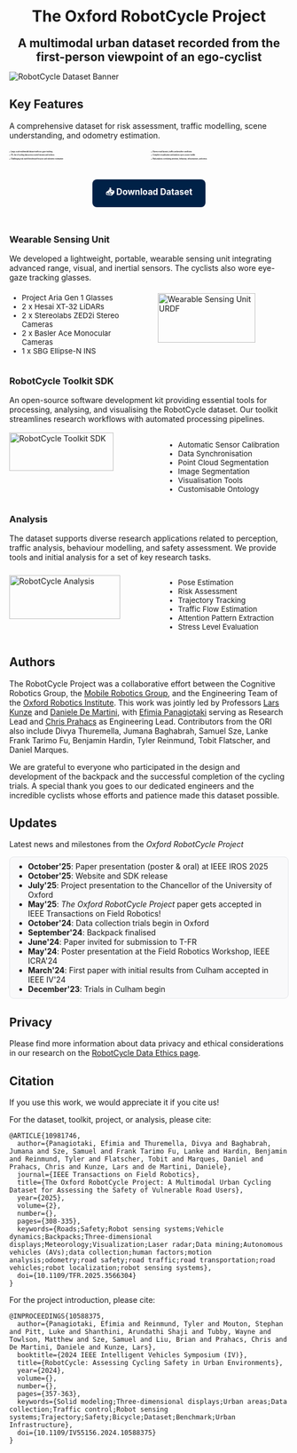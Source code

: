 
<div align="center">

# The Oxford RobotCycle Project

<span style="font-size: 1.5em; font-weight: bold;">A multimodal urban dataset recorded from the first-person viewpoint of an ego-cyclist</span>

</div>


![RobotCycle Dataset Banner](/images/banner.png)

## Key Features

A comprehensive dataset for risk assessment, traffic modelling, scene understanding, and odometry estimation.

<div style="display: grid; grid-template-columns: 1fr 1fr; gap: 0.5rem; margin-top: 1rem;">
<div style="font-size: 0.2em;">

<span style="font-size:0.8em;vertical-align:middle;">✔️</span> **Large-scale multimodal dataset with eye-gaze tracking**

<span style="font-size:0.8em;vertical-align:middle;">✔️</span> **70+ km of cycling data across varied terrains and inclines**

<span style="font-size:0.8em;vertical-align:middle;">✔️</span> **Challenging real-world benchmark for pose and odometry estimation**

</div>
<div style="font-size: 0.2em;">

<span style="font-size:0.8em;vertical-align:middle;">✔️</span> **Diverse road layouts, traffic and weather conditions**

<span style="font-size:0.8em;vertical-align:middle;">✔️</span> **Complete visualisation and analysis open-source toolkit**

<span style="font-size:0.8em;vertical-align:middle;">✔️</span> **Risk analysis correlating attention, behaviour, infrastructure, and stress**

</div>
</div>

<div style="text-align: center; margin: 2rem 0; margin-bottom: 3rem">
<a href="/download" style="display: inline-block; background-color: #002147; color: white; padding: 12px 24px; border-radius: 8px; text-decoration: none; font-weight: bold; font-size: 1.1em; transition: background-color 0.3s ease;" onmouseover="this.style.backgroundColor='#001a38'" onmouseout="this.style.backgroundColor='#002147'">
📥 Download Dataset
</a>
</div>



### Wearable Sensing Unit

We developed a lightweight, portable, wearable sensing unit integrating advanced range, visual, and inertial sensors. The cyclists also wore eye-gaze tracking glasses.

<div style="display: grid; grid-template-columns: 1fr 1fr; gap: 2rem; align-items: center; margin-top: -0.5rem;">
<div style="font-size: 0.95em;">

- Project Aria Gen 1 Glasses
- 2 x Hesai XT-32 LiDARs
- 2 x Stereolabs ZED2i Stereo Cameras
- 2 x Basler Ace Monocular Cameras
- 1 x SBG Ellipse-N INS

</div>
<div>

<img src="images/urdf.png" alt="Wearable Sensing Unit URDF" style="width: 80%; min-width: 220px; height: auto;">

</div>
</div>

### RobotCycle Toolkit SDK

An open-source software development kit providing essential tools for processing, analysing, and visualising the RobotCycle dataset. Our toolkit streamlines research workflows with automated processing pipelines.


<div style="display: grid; grid-template-columns: 1fr 1fr; gap: 2rem; align-items: start; margin-top: 1rem;">
<div>
<img src="images/rc_website.png" alt="RobotCycle Toolkit SDK" style="width: 75%; min-width: 250px; height: auto; margin-top: 0rem;">
</div>
<div style="font-size: 0.95em;">

- Automatic Sensor Calibration
- Data Synchronisation
- Point Cloud Segmentation
- Image Segmentation
- Visualisation Tools
- Customisable Ontology

</div>
</div>

### Analysis

The dataset supports diverse research applications related to perception, traffic analysis, behaviour modelling, and safety assessment. We provide tools and initial analysis for a set of key research tasks.


<div style="display: grid; grid-template-columns: 1fr 1fr; gap: 2rem; align-items: start; margin-top: 1rem;">
<div>
<img src="images/rc_website_3.png" alt="RobotCycle Analysis" style="width: 80%; min-width: 250px; height: auto; margin-top: 0.5rem;">
</div>
<div style="font-size: 0.95em;">

- Pose Estimation
- Risk Assessment
- Trajectory Tracking
- Traffic Flow Estimation
- Attention Pattern Extraction
- Stress Level Evaluation

</div>
</div>


## Authors

The RobotCycle Project was a collaborative effort between the Cognitive Robotics Group, the [Mobile Robotics Group](https://ori-mrg.github.io/), and the Engineering Team of the [Oxford Robotics Institute](https://ori.ox.ac.uk/). This work was jointly led by Professors [Lars Kunze](https://scholar.google.co.uk/citations?user=TLC0azYAAAAJ&hl=en) and [Daniele De Martini](https://scholar.google.com/citations?user=F7QcGh0AAAAJ&hl=en), with [Efimia Panagiotaki](https://efimiap.github.io/) serving as Research Lead and [Chris Prahacs](https://ori.ox.ac.uk/people/chris-prahacs/) as Engineering Lead. Contributors from the ORI also include Divya Thuremella, Jumana Baghabrah, Samuel Sze, Lanke Frank Tarimo Fu, Benjamin Hardin, Tyler Reinmund, Tobit Flatscher, and Daniel Marques. 

We are grateful to everyone who participated in the design and development of the backpack and the successful completion of the cycling trials. A special thank you goes to our dedicated engineers and the incredible cyclists whose efforts and patience made this dataset possible.


## Updates

Latest news and milestones from the *Oxford RobotCycle Project*

<div class="updates-box" style="max-height: 290px; overflow-y: auto; border: 1px solid #e5e7eb; border-radius: 8px; padding: 0.5rem 1rem; background: #f9f9fa;">
  <ul style="margin: 0; padding-left: 1.2em;">
    <li><b>October'25</b>: Paper presentation (poster &amp; oral) at IEEE IROS 2025</li>
    <li><b>October'25</b>: Website and SDK release</li>
    <li><b>July'25</b>: Project presentation to the Chancellor of the University of Oxford</li>
    <li><b>May'25</b>: <i>The Oxford RobotCycle Project</i> paper gets accepted in IEEE Transactions on Field Robotics!</li>
    <li><b>October'24</b>: Data collection trials begin in Oxford</li>
    <li><b>September'24</b>: Backpack finalised</li>
    <li><b>June'24</b>: Paper invited for submission to T-FR</li>
    <li><b>May'24</b>: Poster presentation at the Field Robotics Workshop, IEEE ICRA'24</li>
    <li><b>March'24</b>: First paper with initial results from Culham accepted in IEEE IV'24</li>
    <li><b>December'23</b>: Trials in Culham begin</li>
  </ul>
</div>

## Privacy

Please find more information about data privacy and ethical considerations in our research on the [RobotCycle Data Ethics page](https://ori.ox.ac.uk/publications/datasets/robotcycle-ethics/).

## Citation


If you use this work, we would appreciate it if you cite us!

For the dataset, toolkit, project, or analysis, please cite:


```
@ARTICLE{10981746,
  author={Panagiotaki, Efimia and Thuremella, Divya and Baghabrah, Jumana and Sze, Samuel and Frank Tarimo Fu, Lanke and Hardin, Benjamin and Reinmund, Tyler and Flatscher, Tobit and Marques, Daniel and Prahacs, Chris and Kunze, Lars and de Martini, Daniele},
  journal={IEEE Transactions on Field Robotics}, 
  title={The Oxford RobotCycle Project: A Multimodal Urban Cycling Dataset for Assessing the Safety of Vulnerable Road Users}, 
  year={2025},
  volume={2},
  number={},
  pages={308-335},
  keywords={Roads;Safety;Robot sensing systems;Vehicle dynamics;Backpacks;Three-dimensional displays;Meteorology;Visualization;Laser radar;Data mining;Autonomous vehicles (AVs);data collection;human factors;motion analysis;odometry;road safety;road traffic;road transportation;road vehicles;robot localization;robot sensing systems},
  doi={10.1109/TFR.2025.3566304}
}
```

For the project introduction, please cite:

```
@INPROCEEDINGS{10588375,
  author={Panagiotaki, Efimia and Reinmund, Tyler and Mouton, Stephan and Pitt, Luke and Shanthini, Arundathi Shaji and Tubby, Wayne and Towlson, Matthew and Sze, Samuel and Liu, Brian and Prahacs, Chris and De Martini, Daniele and Kunze, Lars},
  booktitle={2024 IEEE Intelligent Vehicles Symposium (IV)}, 
  title={RobotCycle: Assessing Cycling Safety in Urban Environments}, 
  year={2024},
  volume={},
  number={},
  pages={357-363},
  keywords={Solid modeling;Three-dimensional displays;Urban areas;Data collection;Traffic control;Robot sensing systems;Trajectory;Safety;Bicycle;Dataset;Benchmark;Urban Infrastructure},
  doi={10.1109/IV55156.2024.10588375}
}
```
